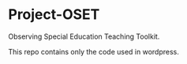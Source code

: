 # Project-OSET
Observing Special Education Teaching Toolkit.

This repo contains only the code used in wordpress.
